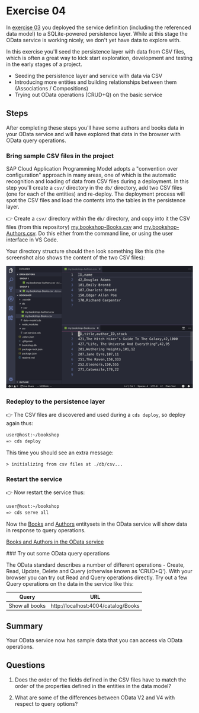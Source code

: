 # Exercise 04

In [exercise 03](../03/) you deployed the service definition (including the referenced data model) to a SQLite-powered persistence layer. While at this stage the OData service is working nicely, we don't yet have data to explore with.

In this exercise you'll seed the persistence layer with data from CSV files, which is often a great way to kick start exploration, development and testing in the early stages of a project.

- Seeding the persistence layer and service with data via CSV
- Introducing more entities and building relationships between them (Associations / Compositions)
- Trying out OData operations (CRUD+Q) on the basic service


## Steps

After completing these steps you'll have some authors and books data in your OData service and will have explored that data in the browser with OData query operations.


### Bring sample CSV files in the project

SAP Cloud Application Programming Model adopts a "convention over configuration" approach in many areas, one of which is the automatic recognition and loading of data from CSV files during a deployment. In this step you'll create a `csv/` directory in the `db/` directory, add two CSV files (one for each of the entities) and re-deploy. The deployment process will spot the CSV files and load the contents into the tables in the persistence layer.

:point_right: Create a `csv/` directory within the `db/` directory, and copy into it the CSV files (from this repository) [my.bookshop-Books.csv](my.bookshop-Books.csv) and [my.bookshop-Authors.csv](my.bookshop-Authors.csv). Do this either from the command line, or using the user interface in VS Code.

Your directory structure should then look something like this (the screenshot also shows the content of the two CSV files):

![the CSV files in the right place](csv-files.png)


### Redeploy to the persistence layer

:point_right: The CSV files are discovered and used during a `cds deploy`, so deploy again thus:

```sh
user@host:~/bookshop
=> cds deploy
```

This time you should see an extra message:

```
> initializing from csv files at ./db/csv...
```


### Restart the service

:point_right: Now restart the service thus:

```sh
user@host:~/bookshop
=> cds serve all
```

Now the [Books](http://localhost:4004/catalog/Books) and [Authors](http://localhost:4004/catalog/Books) entitysets in the OData service will show data in response to query operations.

[Books and Authors in the OData service](books-and-authors.png)


### Try out some OData query operations

The OData standard describes a number of different operations - Create, Read, Update, Delete and Query (otherwise known as 'CRUD+Q'). With your browser you can try out Read and Query operations directly. Try out a few Query operations on the data in the service like this:

| Query | URL |
| ----- | --- |
| Show all books | http://localhost:4004/catalog/Books |




## Summary

Your OData service now has sample data that you can access via OData operations.


## Questions

1. Does the order of the fields defined in the CSV files have to match the order of the properties defined in the entities in the data model?

1. What are some of the differences between OData V2 and V4 with respect to query options?

